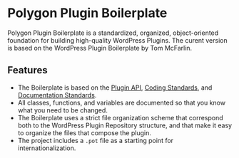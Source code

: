 # Polygon Plugin Boilerplate

Polygon Plugin Boilerplate is a standardized, organized, object-oriented foundation for building high-quality WordPress Plugins. The curent version is based on the WordPress Plugin Boilerplate by Tom McFarlin.

## Features

- The Boilerplate is based on the [Plugin API](http://codex.wordpress.org/Plugin_API), [Coding Standards](http://codex.wordpress.org/WordPress_Coding_Standards), and [Documentation Standards](http://make.wordpress.org/core/handbook/inline-documentation-standards/php-documentation-standards/).
- All classes, functions, and variables are documented so that you know what you need to be changed.
- The Boilerplate uses a strict file organization scheme that correspond both to the WordPress Plugin Repository structure, and that make it easy to organize the files that compose the plugin.
- The project includes a `.pot` file as a starting point for internationalization.